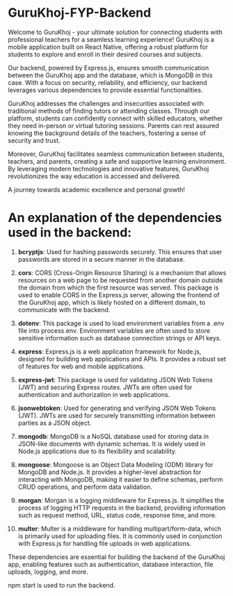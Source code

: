 # GuruKhoj-FYP-Backend


Welcome to GuruKhoj - your ultimate solution for connecting students with professional teachers for a seamless learning experience! GuruKhoj is a mobile application built on React Native, offering a robust platform for students to explore and enroll in their desired courses and subjects. 

Our backend, powered by Express.js, ensures smooth communication between the GuruKhoj app and the database, which is MongoDB in this case. With a focus on security, reliability, and efficiency, our backend leverages various dependencies to provide essential functionalities.

GuruKhoj addresses the challenges and insecurities associated with traditional methods of finding tutors or attending classes. Through our platform, students can confidently connect with skilled educators, whether they need in-person or virtual tutoring sessions. Parents can rest assured knowing the background details of the teachers, fostering a sense of security and trust.

Moreover, GuruKhoj facilitates seamless communication between students, teachers, and parents, creating a safe and supportive learning environment. By leveraging modern technologies and innovative features, GuruKhoj revolutionizes the way education is accessed and delivered.

A journey towards academic excellence and personal growth!

# An explanation of the dependencies used in the backend:

1. **bcryptjs**: Used for hashing passwords securely. This ensures that user passwords are stored in a secure manner in the database.

2. **cors**: CORS (Cross-Origin Resource Sharing) is a mechanism that allows resources on a web page to be requested from another domain outside the domain from which the first resource was served. This package is used to enable CORS in the Express.js server, allowing the frontend of the GuruKhoj app, which is likely hosted on a different domain, to communicate with the backend.

3. **dotenv**: This package is used to load environment variables from a .env file into process.env. Environment variables are often used to store sensitive information such as database connection strings or API keys.

4. **express**: Express.js is a web application framework for Node.js, designed for building web applications and APIs. It provides a robust set of features for web and mobile applications.

5. **express-jwt**: This package is used for validating JSON Web Tokens (JWT) and securing Express routes. JWTs are often used for authentication and authorization in web applications.

6. **jsonwebtoken**: Used for generating and verifying JSON Web Tokens (JWT). JWTs are used for securely transmitting information between parties as a JSON object.

7. **mongodb**: MongoDB is a NoSQL database used for storing data in JSON-like documents with dynamic schemas. It is widely used in Node.js applications due to its flexibility and scalability.

8. **mongoose**: Mongoose is an Object Data Modeling (ODM) library for MongoDB and Node.js. It provides a higher-level abstraction for interacting with MongoDB, making it easier to define schemas, perform CRUD operations, and perform data validation.

9. **morgan**: Morgan is a logging middleware for Express.js. It simplifies the process of logging HTTP requests in the backend, providing information such as request method, URL, status code, response time, and more.

10. **multer**: Multer is a middleware for handling multipart/form-data, which is primarily used for uploading files. It is commonly used in conjunction with Express.js for handling file uploads in web applications.

These dependencies are essential for building the backend of the GuruKhoj app, enabling features such as authentication, database interaction, file uploads, logging, and more.

npm start is used to run the backend.

